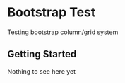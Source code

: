 # Bootstrap Test

Testing bootstrap column/grid system


## Getting Started

Nothing to see here yet
